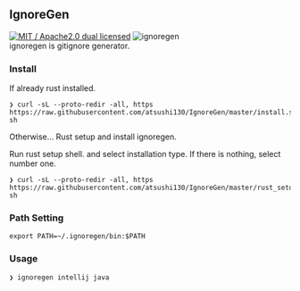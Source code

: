 ## IgnoreGen
[![MIT / Apache2.0 dual licensed](https://img.shields.io/badge/dual%20license-MIT%20/%20Apache%202.0-blue.svg)](./license-mit.md)
![ignoregen](https://img.shields.io/badge/Rust-ignoregen-4183c4.svg)  
ignoregen is gitignore generator.

### Install
If already rust installed.
```
❯ curl -sL --proto-redir -all, https https://raw.githubusercontent.com/atsushi130/IgnoreGen/master/install.sh| sh
```

Otherwise...
Rust setup and install ignoregen.

Run rust setup shell. and select installation type. If there is nothing, select number one.
```
❯ curl -sL --proto-redir -all, https https://raw.githubusercontent.com/atsushi130/IgnoreGen/master/rust_setup.sh| sh
```

### Path Setting
```
export PATH=~/.ignoregen/bin:$PATH
```

### Usage
```
❯ ignoregen intellij java
```

